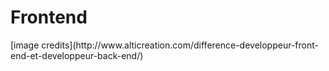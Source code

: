 Frontend
========

<!-- .slide: data-background="img/01/iceberg-front-end-back-end-developers-960x1024.jpg" data-background-size="auto 100%" class="hide-title" -->


<!-- .element: class="source" --> [image credits](http://www.alticreation.com/difference-developpeur-front-end-et-developpeur-back-end/)
